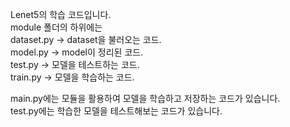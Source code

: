 Lenet5의 학습 코드입니다.   
module 폴더의 하위에는   
dataset.py -> dataset을 불러오는 코드.   
model.py -> model이 정리된 코드.   
test.py -> 모델을 테스트하는 코드.   
train.py -> 모델을 학습하는 코드.   

main.py에는 모듈을 활용하여 모델을 학습하고 저장하는 코드가 있습니다.   
test.py에는 학습한 모델을 테스트해보는 코드가 있습니다.